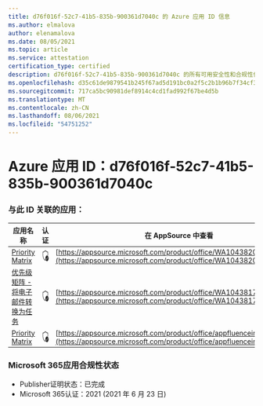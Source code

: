 ```yaml
---
title: d76f016f-52c7-41b5-835b-900361d7040c 的 Azure 应用 ID 信息
ms.author: elmalova
author: elenamalova
ms.date: 08/05/2021
ms.topic: article
ms.service: attestation
certification_type: certified
description: d76f016f-52c7-41b5-835b-900361d7040c 的所有可用安全性和合规性信息。
ms.openlocfilehash: d35c61de9879541b245f67ad5d191bc0a2f5c2b1b96b7f34cf3488f61be736d7
ms.sourcegitcommit: 717ca5bc90981def8914c4cd1fad992f67be4d5b
ms.translationtype: MT
ms.contentlocale: zh-CN
ms.lasthandoff: 08/06/2021
ms.locfileid: "54751252"
---
```

# <a name="azure-app-id-d76f016f-52c7-41b5-835b-900361d7040c"></a>Azure 应用 ID：d76f016f-52c7-41b5-835b-900361d7040c


### <a name="apps-associated-with-this-id"></a>与此 ID 关联的应用：
| **应用名称** | **认证** | **在 AppSource 中查看** |
|--------------|---------------|-----------------------|
| [Priority Matrix](https://docs.microsoft.com/microsoft-365-app-certification/forward/WA104382005) | <img alt="Certified application badge" src="../media/certified-badge.png" height="25" width="25" /> | [https://appsource.microsoft.com/product/office/WA104382005](https://appsource.microsoft.com/product/office/WA104382005) |
| [优先级矩阵 - 将电子邮件转换为任务](https://docs.microsoft.com/microsoft-365-app-certification/forward/WA104381735) | <img alt="Certified application badge" src="../media/certified-badge.png" height="25" width="25" /> | [https://appsource.microsoft.com/product/office/WA104381735](https://appsource.microsoft.com/product/office/WA104381735) |
| [Priority Matrix](https://docs.microsoft.com/microsoft-365-app-certification/forward/appfluenceinc.m_pm_msft) | <img alt="Certified application badge" src="../media/certified-badge.png" height="25" width="25" /> | [https://appsource.microsoft.com/product/office/appfluenceinc.m_pm_msft](https://appsource.microsoft.com/product/office/appfluenceinc.m_pm_msft) |

### <a name="microsoft-365-app-compliance-status"></a>Microsoft 365应用合规性状态
- Publisher证明状态：已完成
- Microsoft 365认证：2021 (2021 年 6 月 23 日) 
